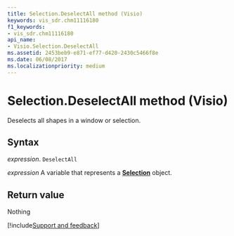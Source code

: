 ```yaml
---
title: Selection.DeselectAll method (Visio)
keywords: vis_sdr.chm11116180
f1_keywords:
- vis_sdr.chm11116180
api_name:
- Visio.Selection.DeselectAll
ms.assetid: 2453beb9-e871-ef77-d420-2430c5466f8e
ms.date: 06/08/2017
ms.localizationpriority: medium
---
```



# Selection.DeselectAll method (Visio)

Deselects all shapes in a window or selection.


## Syntax

_expression_. `DeselectAll`

_expression_ A variable that represents a **[Selection](Visio.Selection.md)** object.


## Return value

Nothing

[!include[Support and feedback](~/includes/feedback-boilerplate.md)]